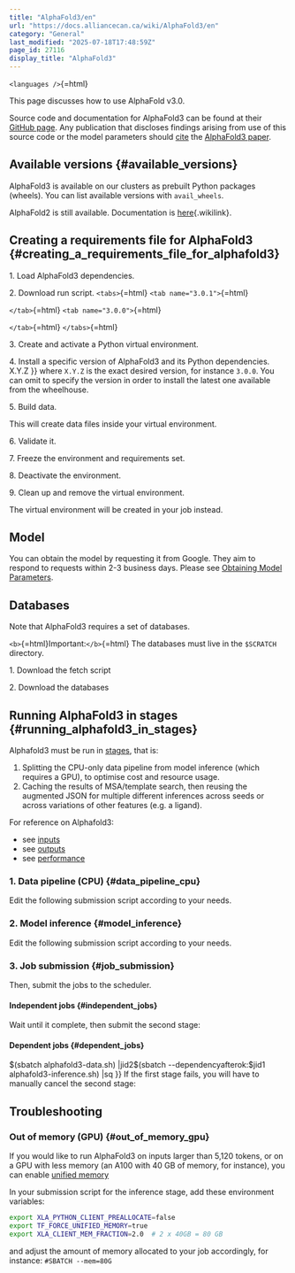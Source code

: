 ```yaml
---
title: "AlphaFold3/en"
url: "https://docs.alliancecan.ca/wiki/AlphaFold3/en"
category: "General"
last_modified: "2025-07-18T17:48:59Z"
page_id: 27116
display_title: "AlphaFold3"
---
```


`<languages />`{=html}

This page discusses how to use AlphaFold v3.0.

Source code and documentation for AlphaFold3 can be found at their [GitHub page](https://github.com/google-deepmind/alphafold3). Any publication that discloses findings arising from use of this source code or the model parameters should [cite](https://github.com/google-deepmind/alphafold3#citing-this-work) the [AlphaFold3 paper](https://doi.org/10.1038/s41586-024-07487-w).

## Available versions {#available_versions}

AlphaFold3 is available on our clusters as prebuilt Python packages (wheels). You can list available versions with `avail_wheels`.

AlphaFold2 is still available. Documentation is [here](https://docs.alliancecan.ca/AlphaFold2 "here"){.wikilink}.

## Creating a requirements file for AlphaFold3 {#creating_a_requirements_file_for_alphafold3}

1\. Load AlphaFold3 dependencies.

2\. Download run script. `<tabs>`{=html} `<tab name="3.0.1">`{=html}

`</tab>`{=html} `<tab name="3.0.0">`{=html}

`</tab>`{=html} `</tabs>`{=html}

3\. Create and activate a Python virtual environment.

4\. Install a specific version of AlphaFold3 and its Python dependencies. X.Y.Z }} where `X.Y.Z` is the exact desired version, for instance `3.0.0`. You can omit to specify the version in order to install the latest one available from the wheelhouse.

5\. Build data.

This will create data files inside your virtual environment.

6\. Validate it.

7\. Freeze the environment and requirements set.

8\. Deactivate the environment.

9\. Clean up and remove the virtual environment.

The virtual environment will be created in your job instead.

## Model

You can obtain the model by requesting it from Google. They aim to respond to requests within 2-3 business days. Please see [Obtaining Model Parameters](https://github.com/google-deepmind/alphafold3?tab=readme-ov-file).

## Databases

Note that AlphaFold3 requires a set of databases.

`<b>`{=html}Important:`</b>`{=html} The databases must live in the `$SCRATCH` directory.

1\. Download the fetch script

2\. Download the databases

## Running AlphaFold3 in stages {#running_alphafold3_in_stages}

Alphafold3 must be run in [stages](https://github.com/google-deepmind/alphafold3/blob/main/docs/performance.md#running-the-pipeline-in-stages), that is:

1.  Splitting the CPU-only data pipeline from model inference (which requires a GPU), to optimise cost and resource usage.
2.  Caching the results of MSA/template search, then reusing the augmented JSON for multiple different inferences across seeds or across variations of other features (e.g. a ligand).

For reference on Alphafold3:

- see [inputs](https://github.com/google-deepmind/alphafold3/blob/main/docs/input.md)
- see [outputs](https://github.com/google-deepmind/alphafold3/blob/main/docs/output.md)
- see [performance](https://github.com/google-deepmind/alphafold3/blob/main/docs/performance.md)

### 1. Data pipeline (CPU) {#data_pipeline_cpu}

Edit the following submission script according to your needs.

### 2. Model inference {#model_inference}

Edit the following submission script according to your needs.

### 3. Job submission {#job_submission}

Then, submit the jobs to the scheduler.

#### Independent jobs {#independent_jobs}

Wait until it complete, then submit the second stage:

#### Dependent jobs {#dependent_jobs}

\$(sbatch alphafold3-data.sh) \|jid2\$(sbatch \--dependencyafterok:\$jid1 alphafold3-inference.sh) \|sq }} If the first stage fails, you will have to manually cancel the second stage:

## Troubleshooting

### Out of memory (GPU) {#out_of_memory_gpu}

If you would like to run AlphaFold3 on inputs larger than 5,120 tokens, or on a GPU with less memory (an A100 with 40 GB of memory, for instance), you can enable [unified memory](https://github.com/google-deepmind/alphafold3/blob/main/docs/performance.md#unified-memory)

In your submission script for the inference stage, add these environment variables:

``` bash
export XLA_PYTHON_CLIENT_PREALLOCATE=false
export TF_FORCE_UNIFIED_MEMORY=true
export XLA_CLIENT_MEM_FRACTION=2.0  # 2 x 40GB = 80 GB
```

and adjust the amount of memory allocated to your job accordingly, for instance: `#SBATCH --mem=80G`
